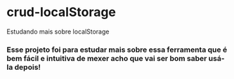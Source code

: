 # crud-localStorage
Estudando mais sobre localStorage

### Esse projeto foi para estudar mais sobre essa ferramenta que é bem fácil e intuitiva de mexer acho que vai ser bom saber usá-la depois!